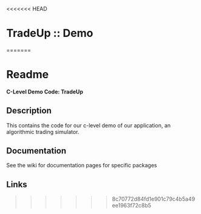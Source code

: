 <<<<<<< HEAD
# TradeUp :: Demo
=======
# Readme
#### C-Level Demo Code: TradeUp

## Description
This contains the code for our c-level demo of our application, an algorithmic trading simulator. 

## Documentation
See the wiki for documentation pages for specific packages

## Links
>>>>>>> 8c70772d84fd1e901c79c4b5a49ee1963f72c8b5
